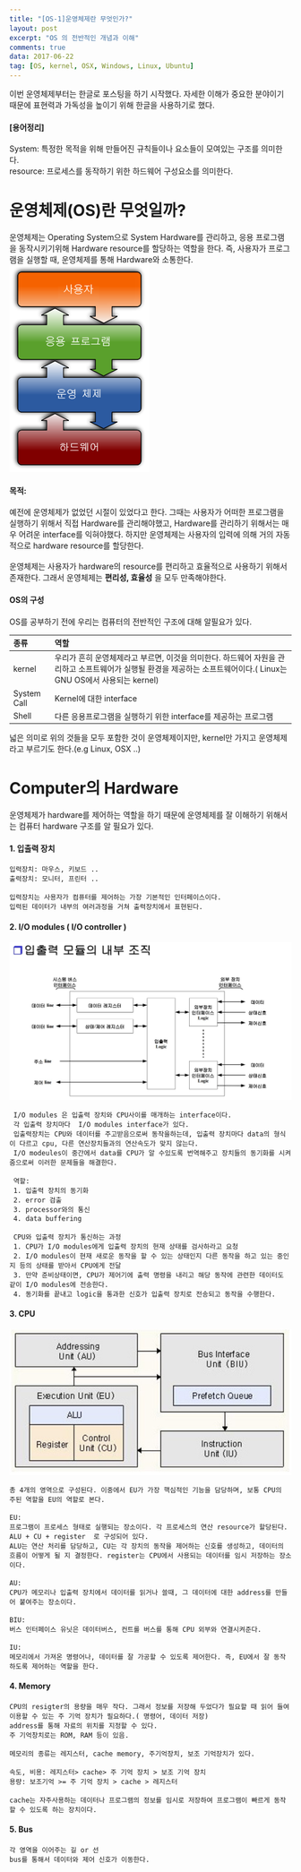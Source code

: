 ```yaml
---
title: "[OS-1]운영체제란 무엇인가?"
layout: post
excerpt: "OS 의 전반적인 개념과 이해"
comments: true
data: 2017-06-22
tag: [OS, kernel, OSX, Windows, Linux, Ubuntu]
---
```


이번 운영체제부터는 한글로 포스팅을 하기 시작했다. 자세한 이해가 중요한 분야이기 때문에 표현력과 가독성을 높이기 위해 한글을 사용하기로 했다.

#### [용어정리]
System: 특정한 목적을 위해 만들어진 규칙들이나 요소들이 모여있는 구조를 의미한다.<br>
resource: 프로세스를 동작하기 위한 하드웨어 구성요소를 의미한다.<br>


# 운영체제(OS)란 무엇일까?
운영체제는 Operating System으로 System Hardware를 관리하고, 응용 프로그램을 동작시키기위해 Hardware resource를 할당하는 역할을 한다.
즉, 사용자가 프로그램을 실행할 때, 운영체제를 통해 Hardware와 소통한다.
![Operating System](../images/OS.png)

#### 목적:
예전에 운영체제가 없었던 시절이 있었다고 한다. 그때는 사용자가 어떠한 프로그램을 실행하기 위해서 직접 Hardware를 관리해야했고, Hardware를 관리하기 위해서는 매우 어려운 interface를 익혀야했다.
하지만 운영체제는 사용자의 입력에 의해 거의 자동적으로 hardware resource를 할당한다. <br><br>
운영체제는 사용자가 hardware의 resource를 편리하고 효율적으로 사용하기 위해서 존재한다. 그래서 운영체제는 **편리성, 효율성** 을 모두 만족해야한다.

#### OS의 구성

OS를 공부하기 전에 우리는 컴퓨터의 전반적인 구조에 대해 알필요가 있다.<br>

| 종류         | 역할     |                                             
| :---        |:----    |                                            
| kernel      | 우리가 흔히 운영체제라고 부르면, 이것을 의미한다. 하드웨어 자원을 관리하고 소프트웨어가 실행될 환경을 제공하는 소프트웨어이다.( Linux는 GNU OS에서 사용되는 kernel)|
| System Call | Kernel에 대한 interface|
| Shell       | 다른 응용프로그램을 실행하기 위한 interface를 제공하는 프로그램|

넓은 의미로 위의 것들을 모두 포함한 것이 운영체제이지만, kernel만 가지고 운영체제라고 부르기도 한다.(e.g Linux, OSX ..)

# Computer의 Hardware
운영체제가 hardware를 제어하는 역할을 하기 때문에 운영체제를 잘 이해하기 위해서는 컴퓨터 hardware 구조를 알 필요가 있다.
#### 1. 입출력 장치
    입력장치: 마우스, 키보드 ..
    출력장치: 모니터, 프린터 ..

    입력장치는 사용자가 컴퓨터를 제어하는 가장 기본적인 인터페이스이다.
    입력된 데이터가 내부의 여러과정을 거쳐 출력장치에서 표현된다.


#### 2. I/O modules ( I/O controller )
![I/O modules](../images/I:O.modules.jpeg)

     I/O modules 은 입출력 장치와 CPU사이를 매개하는 interface이다.
     각 입출력 장치마다  I/O modules interface가 있다.
     입출력장치는 CPU와 데이터를 주고받음으로써 동작을하는데, 입출력 장치마다 data의 형식이 다르고 cpu, 다른 연산장치들과의 연산속도가 맞지 않는다.
     I/O modeules이 중간에서 data를 CPU가 알 수있도록 번역해주고 장치들의 동기화를 시켜줌으로써 이러한 문제들을 해결한다.

     역할:
     1. 입출력 장치의 동기화
     2. error 검출
     3. processor와의 통신
     4. data buffering

     CPU와 입출력 장치가 통신하는 과정
     1. CPU가 I/O modules에게 입출력 장치의 현재 상태를 검사하라고 요청
     2. I/O modules이 현재 새로운 동작을 할 수 있는 상태인지 다른 동작을 하고 있는 중인지 등의 상태를 받아서 CPU에게 전달
     3. 만약 준비상태이면, CPU가 제어기에 출력 명령을 내리고 해당 동작에 관련한 데이터도 같이 I/O modules에 전송한다.
     4. 동기화를 끝내고 logic을 통과한 신호가 입출력 장치로 전송되고 동작을 수행한다.

#### 3. CPU
![cpu](../images/cpu.jpeg)

    총 4개의 영역으로 구성된다. 이중에서 EU가 가장 핵심적인 기능을 담당하며, 보통 CPU의 주된 역할을 EU의 역할로 본다.

    EU:
    프로그램이 프로세스 형태로 실행되는 장소이다. 각 프로세스의 연산 resource가 할당된다.
    ALU + CU + register  로 구성되어 있다.
    ALU는 연산 처리를 담당하고, CU는 각 장치의 동작을 제어하는 신호를 생성하고, 데이터의 흐름이 어떻게 될 지 결정한다. register는 CPU에서 사용되는 데이터를 임시 저장하는 장소이다.

    AU:
    CPU가 메모리나 입출력 장치에서 데이터를 읽거나 쓸때, 그 데이터에 대한 address를 만들어 붙여주는 장소이다.

    BIU:
    버스 인터페이스 유닛은 데이터버스, 컨트롤 버스를 통해 CPU 외부와 연결시켜준다.

    IU:
    메모리에서 가져온 명령어나, 데이터를 잘 가공할 수 있도록 제어한다. 즉, EU에서 잘 동작하도록 제어하는 역할을 한다.

#### 4. Memory
    CPU의 resigter의 용량을 매우 작다. 그래서 정보를 저장해 두었다가 필요할 때 읽어 들여 이용할 수 있는 주 기억 장치가 필요하다.( 명령어, 데이터 저장)
    address를 통해 자료의 위치를 지정할 수 있다.
    주 기억창치로는 ROM, RAM 등이 있음.

    메모리의 종류는 레지스터, cache memory, 주기억장치, 보조 기억장치가 있다.

    속도, 비용: 레지스터> cache> 주 기억 장치 > 보조 기억 장치
    용량: 보조기억 >= 주 기억 장치 > cache > 레지스터

    cache는 자주사용하는 데이터나 프로그램의 정보를 임시로 저장하여 프로그램이 빠르게 동작할 수 있도록 하는 장치이다.
#### 5. Bus
    각 영역을 이어주는 길 or 선
    bus를 통해서 데이터와 제어 신호가 이동한다.
